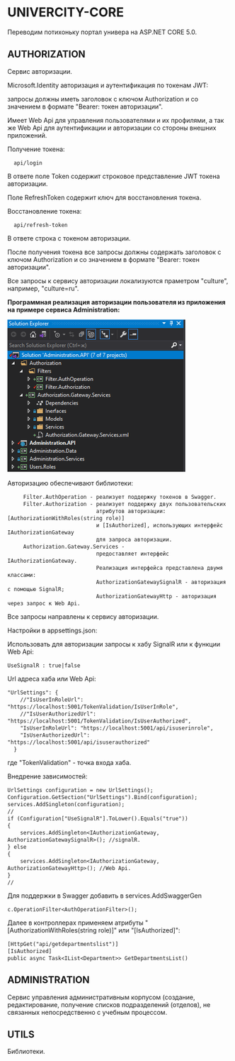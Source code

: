 # UNIVERCITY-CORE
 Переводим потихоньку портал универа на ASP.NET CORE 5.0.

## AUTHORIZATION ##

Сервис авторизации.

Microsoft.Identity авторизация и аутентификация по токенам JWT:

запросы должны иметь заголовок с ключом Authorization и со значением в формате "Bearer: токен авторизации".

Имеет Web Api для управления пользователями и их профилями, а так же Web Api для аутентификации и авторизации со стороны внешних приложений.

Получение токена:

```
  api/login
```
  
В ответе поле Token содержит строковое представление JWT токена авторизации.

Поле RefreshToken содержит ключ для восстановления токена.


Восстановление токена:

```
  api/refresh-token
 ```
  
В ответе строка с токеном авторизации.

После получения токена все запросы должны содержать заголовок с ключом Authorization и со значением в формате "Bearer: токен авторизации".

Все запросы к сервису авторизации локализуются праметром "culture", например, "culture=ru".

<b>Программная реализация авторизации пользователя из приложения на примере сервиса Administration:</b>

![](authorize-services.png)

Авторизацию обеспечивают библиотеки:

```
     Filter.AuthOperation - реализует поддержку токенов в Swagger.
     Filter.Authorization - реализует поддержку двух пользовательских 
                            атрибутов авторизации: [AuthorizationWithRoles(string role)]
                            и [IsAuthorized], использующих интерфейс IAuthorizationGateway
                            для запроса авторизации.
     Authorization.Gateway.Services -
                            предоставляет интерфейс IAuthorizationGateway.
                            Реализация интерфейса представлена двумя классами:
                            AuthorizationGatewaySignalR - авторизация с помощью SignalR;
                            AuthorizationGatewayHttp - авторизация через запрос к Web Api.
   ```

Все запросы направлены к сервису авторизации.

Настройки в appsettings.json:

Использовать для авторизации запросы к хабу SignalR или к функции Web Api:

```
UseSignalR : true|false
```
Url адреса хаба или Web Api:

```
"UrlSettings": {
    //"IsUserInRoleUrl": "https://localhost:5001/TokenValidation/IsUserInRole",
    //"IsUserAuthorizedUrl": "https://localhost:5001/TokenValidation/IsUserAuthorized",
    "IsUserInRoleUrl": "https://localhost:5001/api/isuserinrole",
    "IsUserAuthorizedUrl": "https://localhost:5001/api/isuserauthorized"
  }
 ```
 
 где "TokenValidation" - точка входа хаба.
 
 Внедрение зависимостей:
 
 ```
UrlSettings configuration = new UrlSettings();
Configuration.GetSection("UrlSettings").Bind(configuration);
services.AddSingleton(configuration);
//
if (Configuration["UseSignalR"].ToLower().Equals("true"))
{
     services.AddSingleton<IAuthorizationGateway, AuthorizationGatewaySignalR>(); //signalR. 
} else
{
     services.AddSingleton<IAuthorizationGateway, AuthorizationGatewayHttp>(); //Web Api.
}
//
```

Для поддержки в Swagger добавить в services.AddSwaggerGen
```
c.OperationFilter<AuthOperationFilter>();
```

Далее в контроллерах применяем атрибуты "[AuthorizationWithRoles(string role)]" или "[IsAuthorized]":

```
[HttpGet("api/getdepartmentslist")]
[IsAuthorized]
public async Task<IList<Department>> GetDepartmentsList()
 ```


## ADMINISTRATION ##

Сервис управления административным корпусом (создание, редактирование, получение списков подразделений (отделов), не связанных непосредственно с учебным процессом.

## UTILS ##

Библиотеки.

